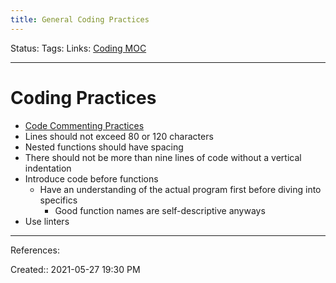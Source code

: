 ```yaml
---
title: General Coding Practices
---
```

Status:
Tags:
Links: [Coding MOC](out/coding-moc.md)
___
# Coding Practices
- [Code Commenting Practices](out/code-commenting-practices.md)
- Lines should not exceed 80 or 120 characters
- Nested functions should have spacing
- There should not be more than nine lines of code without a vertical indentation
- Introduce code before functions
	- Have an understanding of the actual program first before diving into specifics
		- Good function names are self-descriptive anyways
- Use linters

___
References:

Created:: 2021-05-27 19:30 PM